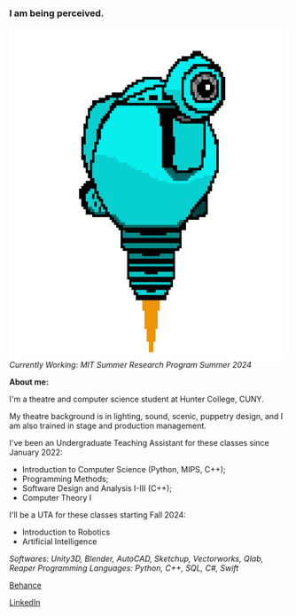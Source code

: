 ### I am being perceived. 

<!-- ![SAM.gif](https://github.com/lxwooxy/lxwooxy/blob/main/SAM.gif) -->

<img src="https://github.com/lxwooxy/lxwooxy/blob/main/SAM.gif" width=600 height=600 align="left"> 

_Currently Working: MIT Summer Research Program Summer 2024_

**About me:**

I'm a theatre and computer science student at Hunter College, CUNY.

My theatre background is in lighting, sound, scenic, puppetry design, and I am also trained in stage and production management.  

I've been an Undergraduate Teaching Assistant for these classes since January 2022: 

  * Introduction to Computer Science (Python, MIPS, C++);
  * Programming Methods;
  * Software Design and Analysis I-III (C++);
  * Computer Theory I

I'll be a UTA for these classes starting Fall 2024: 

  * Introduction to Robotics
  * Artificial Intelligence

_Softwares: Unity3D, Blender, AutoCAD, Sketchup, Vectorworks, Qlab, Reaper_
_Programming Languages: Python, C++, SQL, C#, Swift_

[Behance](https://www.behance.net/georginawooxy)  

[LinkedIn](https://www.linkedin.com/in/georginawooxy/)





